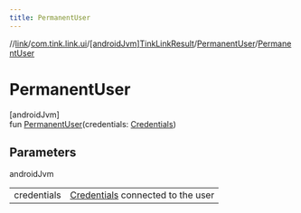 ```yaml
---
title: PermanentUser
---
```

//[link](../../../../index.html)/[com.tink.link.ui](../../index.html)/[[androidJvm]TinkLinkResult](../index.html)/[PermanentUser](index.html)/[PermanentUser](-permanent-user.html)



# PermanentUser



[androidJvm]\
fun [PermanentUser](-permanent-user.html)(credentials: [Credentials](../../../com.tink.model.credentials/[android-jvm]-credentials/index.html))



## Parameters


androidJvm

| | |
|---|---|
| credentials | [Credentials](../../../com.tink.model.credentials/[android-jvm]-credentials/index.html) connected to the user |




